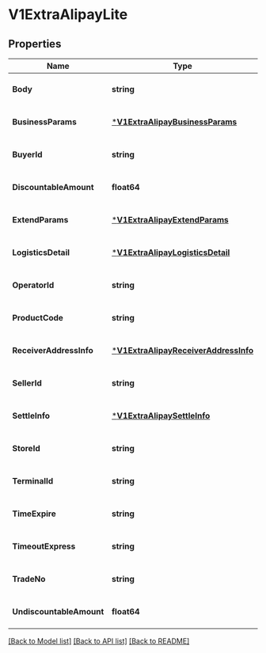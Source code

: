 # V1ExtraAlipayLite

## Properties
Name | Type | Description | Notes
------------ | ------------- | ------------- | -------------
**Body** | **string** |  | [optional] [default to null]
**BusinessParams** | [***V1ExtraAlipayBusinessParams**](v1ExtraAlipayBusinessParams.md) |  | [optional] [default to null]
**BuyerId** | **string** |  | [optional] [default to null]
**DiscountableAmount** | **float64** |  | [optional] [default to null]
**ExtendParams** | [***V1ExtraAlipayExtendParams**](v1ExtraAlipayExtendParams.md) |  | [optional] [default to null]
**LogisticsDetail** | [***V1ExtraAlipayLogisticsDetail**](v1ExtraAlipayLogisticsDetail.md) |  | [optional] [default to null]
**OperatorId** | **string** |  | [optional] [default to null]
**ProductCode** | **string** |  | [optional] [default to null]
**ReceiverAddressInfo** | [***V1ExtraAlipayReceiverAddressInfo**](v1ExtraAlipayReceiverAddressInfo.md) |  | [optional] [default to null]
**SellerId** | **string** |  | [optional] [default to null]
**SettleInfo** | [***V1ExtraAlipaySettleInfo**](v1ExtraAlipaySettleInfo.md) |  | [optional] [default to null]
**StoreId** | **string** |  | [optional] [default to null]
**TerminalId** | **string** |  | [optional] [default to null]
**TimeExpire** | **string** |  | [optional] [default to null]
**TimeoutExpress** | **string** |  | [optional] [default to null]
**TradeNo** | **string** |  | [optional] [default to null]
**UndiscountableAmount** | **float64** |  | [optional] [default to null]

[[Back to Model list]](../README.md#documentation-for-models) [[Back to API list]](../README.md#documentation-for-api-endpoints) [[Back to README]](../README.md)


